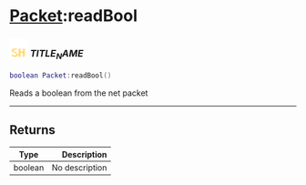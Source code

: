 # [Packet](../packet/README.md):readBool

### <img src="../../.gitbook/assets/shared.png" width="32" height="32" /> $TITLE_NAME$

```lua
boolean Packet:readBool()
```

Reads a boolean from the net packet<br>

-----------------
## Returns

| Type   | Description |
| ------ | ----------: |
| boolean | No description |
